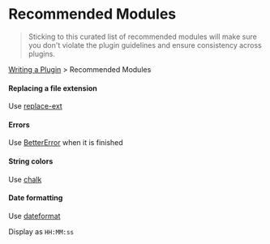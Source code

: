 # Recommended Modules

> Sticking to this curated list of recommended modules will make sure you don't violate the plugin guidelines and ensure consistency across plugins.

[Writing a Plugin](README.md) > Recommended Modules

#### Replacing a file extension

Use [replace-ext](https://github.com/wearefractal/replace-ext)

#### Errors

Use [BetterError](https://github.com/wearefractal/BetterError) when it is finished

#### String colors

Use [chalk](https://github.com/sindresorhus/chalk)

#### Date formatting

Use [dateformat](https://github.com/felixge/node-dateformat)

Display as `HH:MM:ss`
